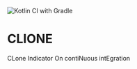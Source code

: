 ![Kotlin CI with Gradle](https://github.com/T45K/CLIONE/workflows/Kotlin%20CI%20with%20Gradle/badge.svg)

# CLIONE
CLone Indicator On contiNuous intEgration
